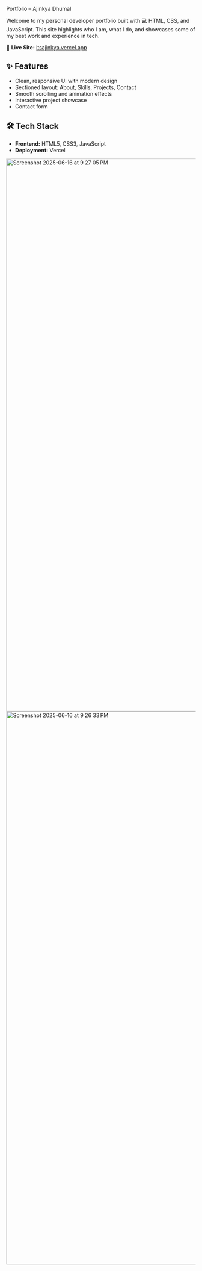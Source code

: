 Portfolio – Ajinkya Dhumal

Welcome to my personal developer portfolio built with 💻 HTML, CSS, and JavaScript. This site highlights who I am, what I do, and showcases some of my best work and experience in tech.

🔗 **Live Site:** [itsajinkya.vercel.app](https://itsajinkya.vercel.app)

## ✨ Features

- Clean, responsive UI with modern design
- Sectioned layout: About, Skills, Projects, Contact
- Smooth scrolling and animation effects
- Interactive project showcase
- Contact form

## 🛠️ Tech Stack

- **Frontend:** HTML5, CSS3, JavaScript
- **Deployment:** Vercel
<img width="1469" alt="Screenshot 2025-06-16 at 9 27 05 PM" src="https://github.com/user-attachments/assets/095a8525-065a-4b06-9b2b-c49e8abbb179" />
<img width="1470" alt="Screenshot 2025-06-16 at 9 26 33 PM" src="https://github.com/user-attachments/assets/a7e694d8-560c-414b-9f1b-334c7a1a4365" />
